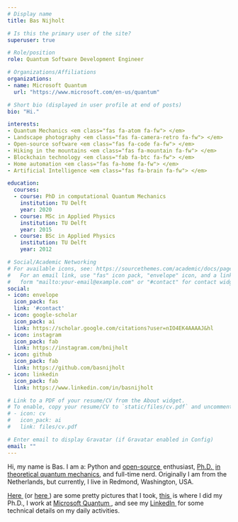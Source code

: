```yaml
---
# Display name
title: Bas Nijholt

# Is this the primary user of the site?
superuser: true

# Role/position
role: Quantum Software Development Engineer

# Organizations/Affiliations
organizations:
- name: Microsoft Quantum
  url: "https://www.microsoft.com/en-us/quantum"

# Short bio (displayed in user profile at end of posts)
bio: "Hi."

interests:
- Quantum Mechanics <em class="fas fa-atom fa-fw"> </em>
- Landscape photography <em class="fas fa-camera-retro fa-fw"> </em>
- Open-source software <em class="fas fa-code fa-fw"> </em>
- Hiking in the mountains <em class="fas fa-mountain fa-fw"> </em>
- Blockchain technology <em class="fab fa-btc fa-fw"> </em>
- Home automation <em class="fas fa-home fa-fw"> </em>
- Artificial Intelligence <em class="fas fa-brain fa-fw"> </em>

education:
  courses:
  - course: PhD in computational Quantum Mechanics
    institution: TU Delft
    year: 2020
  - course: MSc in Applied Physics
    institution: TU Delft
    year: 2015
  - course: BSc in Applied Physics
    institution: TU Delft
    year: 2012

# Social/Academic Networking
# For available icons, see: https://sourcethemes.com/academic/docs/page-builder/#icons
#   For an email link, use "fas" icon pack, "envelope" icon, and a link in the
#   form "mailto:your-email@example.com" or "#contact" for contact widget.
social:
- icon: envelope
  icon_pack: fas
  link: '#contact'
- icon: google-scholar
  icon_pack: ai
  link: https://scholar.google.com/citations?user=nIO4EK4AAAAJ&hl
- icon: instagram
  icon_pack: fab
  link: https://instagram.com/bnijholt
- icon: github
  icon_pack: fab
  link: https://github.com/basnijholt
- icon: linkedin
  icon_pack: fab
  link: https://www.linkedin.com/in/basnijholt

# Link to a PDF of your resume/CV from the About widget.
# To enable, copy your resume/CV to `static/files/cv.pdf` and uncomment the lines below.
# - icon: cv
#   icon_pack: ai
#   link: files/cv.pdf

# Enter email to display Gravatar (if Gravatar enabled in Config)
email: ""
---
```


Hi, my name is Bas. I am a: Python and [open-source <em class="fab fa-github fa-fw" style="margin-right: 0.2em;"> </em>](https://github.com/basnijholt) enthusiast, [Ph.D. <em class="fa fa-graduation-cap fa-fw" style="margin-right: 0.2em;"> </em> in theoretical quantum mechanics](https://github.com/basnijholt/thesis), and full-time nerd.
Originally I am from the Netherlands, but currently, I live in Redmond, Washington, USA.

[Here <em class="fab fa-instagram fa-fw" style="margin-right: 0.2em;"> </em>](http://instagram.com/bnijholt) (or [here <em class="fab fa-500px fa-fw"> </em>](https://500px.com/basnijholt)) are some pretty pictures that I took, [this <em class="fa fa-university fa-fw" style="margin-right: 0.2em;"> </em>](http://quantumtinkerer.tudelft.nl/) is where I did my Ph.D., I work at [Microsoft Quantum <em class="fab fa-microsoft fa-fw"> </em>](https://www.microsoft.com/en-us/quantum), and see my [LinkedIn <em class="fab fa-linkedin fa-fw" style="margin-right: 0.2em;"> </em>](https://www.linkedin.com/in/basnijholt) for some technical details on my daily activities.
